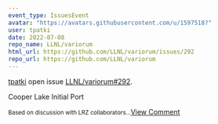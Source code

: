 ```yaml
---
event_type: IssuesEvent
avatar: "https://avatars.githubusercontent.com/u/1597518?"
user: tpatki
date: 2022-07-08
repo_name: LLNL/variorum
html_url: https://github.com/LLNL/variorum/issues/292
repo_url: https://github.com/LLNL/variorum
---
```


<a href='https://github.com/tpatki' target='_blank'>tpatki</a> open issue <a href='https://github.com/LLNL/variorum/issues/292' target='_blank'>LLNL/variorum#292</a>.

<p>Cooper Lake Initial Port</p><small>Based on discussion with LRZ collaborators...</small><a href='https://github.com/LLNL/variorum/issues/292' target='_blank'>View Comment</a>